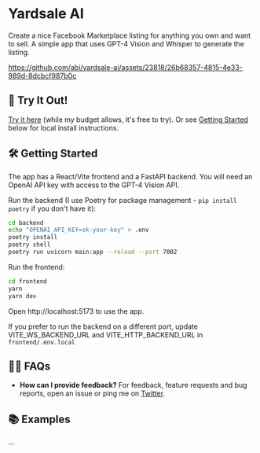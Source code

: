 # Yardsale AI

Create a nice Facebook Marketplace listing for anything you own and want to sell. A simple app that uses GPT-4 Vision and Whisper to generate the listing.

https://github.com/abi/yardsale-ai/assets/23818/26b68357-4815-4e33-989d-8dcbcf987b0c

## 🚀 Try It Out!

[Try it here](https://yardsaleai.com) (while my budget allows, it's free to try). Or see [Getting Started](#-getting-started) below for local install instructions.

## 🛠 Getting Started

The app has a React/Vite frontend and a FastAPI backend. You will need an OpenAI API key with access to the GPT-4 Vision API.

Run the backend (I use Poetry for package management - `pip install poetry` if you don't have it):

```bash
cd backend
echo "OPENAI_API_KEY=sk-your-key" > .env
poetry install
poetry shell
poetry run uvicorn main:app --reload --port 7002
```

Run the frontend:

```bash
cd frontend
yarn
yarn dev
```

Open http://localhost:5173 to use the app.

If you prefer to run the backend on a different port, update VITE_WS_BACKEND_URL and VITE_HTTP_BACKEND_URL in `frontend/.env.local`


## 🙋‍♂️ FAQs

- **How can I provide feedback?** For feedback, feature requests and bug reports, open an issue or ping me on [Twitter](https://twitter.com/_abi_).

## 📚 Examples

...

